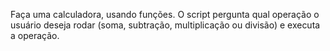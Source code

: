 Faça uma calculadora, usando funções. O script pergunta qual operação o usuário deseja rodar (soma, subtração, multiplicação ou divisão) e executa a operação.
